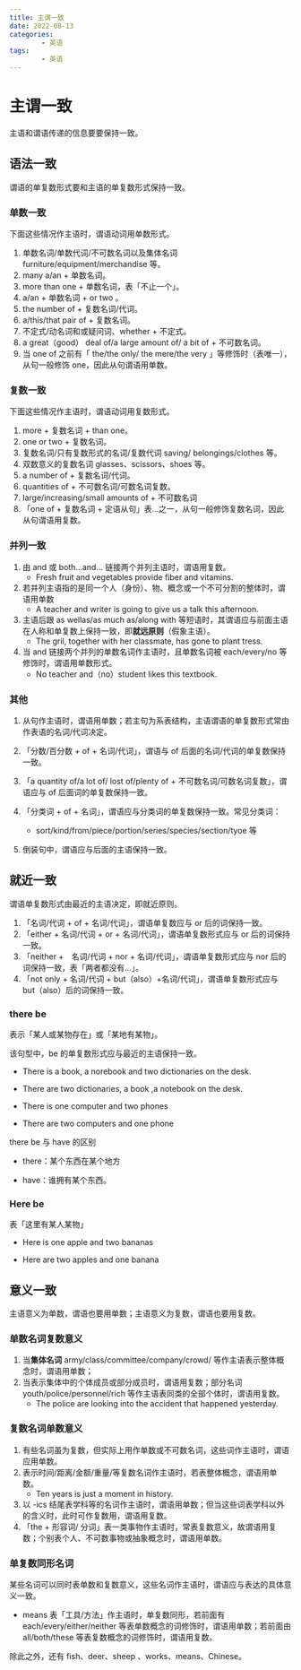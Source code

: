```yaml
---
title: 主谓一致
date: 2022-08-13
categories:
        - 英语
tags:
        - 英语
---
```


# 主谓一致

主语和谓语传递的信息要要保持一致。

## 语法一致

谓语的单复数形式要和主语的单复数形式保持一致。

### 单数一致

下面这些情况作主语时，谓语动词用单数形式。

1. 单数名词/单数代词/不可数名词以及集体名词 furniture/equipment/merchandise 等。
2. many a/an + 单数名词。
3. more than one + 单数名词，表「不止一个」。
4. a/an + 单数名词 + or two 。
5. the number of + 复数名词/代词。
6. a/this/that pair of + 复数名词。
7. 不定式/动名词和或疑问词、whether + 不定式。
8. a great（good） deal of/a large amount of/ a bit of + 不可数名词。
9. 当 one of 之前有「 the/the only/ the mere/the very 」等修饰时（表唯一），从句一般修饰 one，因此从句谓语用单数。

### 复数一致

下面这些情况作主语时，谓语动词用复数形式。

1. more + 复数名词 + than one。
2. one or two + 复数名词。
3. 复数名词/只有复数形式的名词/复数代词 saving/ belongings/clothes 等。
4. 双数意义的复数名词 glasses、scissors、shoes 等。
5. a number of + 复数名词/代词。
6. quantities of + 不可数名词/可数名词复数。
7. large/increasing/small amounts of + 不可数名词
8. 「one of + 复数名词 + 定语从句」表...之一，从句一般修饰复数名词，因此从句谓语用复数。

### 并列一致

1. 由 and 或 both...and... 链接两个并列主语时，谓语用复数。
      - Fresh fruit and vegetables provide fiber and vitamins.
2. 若并列主语指的是同一个人（身份）、物、概念或一个不可分割的整体时，谓语用单数
      - A teacher and writer is going to give us a talk this afternoon.
3. 主语后跟 as wellas/as much as/along with 等短语时，其谓语应与前面主语在人称和单复数上保持一致，即**就远原则**（假象主语）。
      - The gril, together with her classmate, has gone to plant tress.
4. 当 and 链接两个并列的单数名词作主语时，且单数名词被 each/every/no 等修饰时，谓语用单数形式。
      - No teacher and（no）student likes this textbook.

### 其他

1. 从句作主语时，谓语用单数；若主句为系表结构，主语谓语的单复数形式常由作表语的名词/代词决定。
2. 「分数/百分数 + of + 名词/代词」，谓语与 of 后面的名词/代词的单复数保持一致。
3. 「a quantity of/a lot of/ lost of/plenty of + 不可数名词/可数名词复数」，谓语应与 of 后面词的单复数保持一致。
4. 「分类词 + of + 名词」，谓语应与分类词的单复数保持一致。常见分类词：

      - sort/kind/from/piece/portion/series/species/section/tyoe 等

5. 倒装句中，谓语应与后面的主语保持一致。

## 就近一致

谓语单复数形式由最近的主语决定，即就近原则。

1. 「名词/代词 + of + 名词/代词」，谓语单复数应与 or 后的词保持一致。
2. 「either + 名词/代词 + or + 名词/代词」，谓语单复数形式应与 or 后的词保持一致。
3. 「neither +　名词/代词 + nor + 名词/代词」，谓语单复数形式应与 nor 后的词保持一致，表「两者都没有...」。
4. 「not only + 名词/代词 + but（also）+名词/代词」，谓语单复数形式应与 but（also）后的词保持一致。

### there be

表示「某人或某物存在」或「某地有某物」。

该句型中，be 的单复数形式应与最近的主语保持一致。

- There is a book, a norebook and two dictionaries on the desk.

- There are two dictionaries, a book ,a notebook on the desk.
- There is one computer and two phones
- There are two computers and one phone

there be 与 have 的区别

- there：某个东西在某个地方

- have：谁拥有某个东西。

### Here be

表「这里有某人某物」

- Here is one apple and two bananas

- Here are two apples and one banana

## 意义一致

主语意义为单数，谓语也要用单数；主语意义为复数，谓语也要用复数。

### 单数名词复数意义

1. 当**集体名词** army/class/committee/company/crowd/ 等作主语表示整体概念时，谓语用单数；
1. 当表示集体中的个体成员或部分成员时，谓语用复数；部分名词 youth/police/personnel/rich 等作主语表同类的全部个体时，谓语用复数。
      - The police are looking into the accident that happened yesterday.

### 复数名词单数意义

1. 有些名词虽为复数，但实际上用作单数或不可数名词，这些词作主语时，谓语应用单数。
2. 表示时间/距离/金额/重量/等复数名词作主语时，若表整体概念，谓语用单数。
      - Ten years is just a moment in history.
3. 以 -ics 结尾表学科等的名词作主语时，谓语用单数；但当这些词表学科以外的含义时，此时可作复数用，谓语用复数。
4. 「the + 形容词/ 分词」表一类事物作主语时，常表复数意义，故谓语用复数；个别表个人、不可数事物或抽象概念时，谓语用单数。

### 单复数同形名词

某些名词可以同时表单数和复数意义，这些名词作主语时，谓语应与表达的具体意义一致。

- means 表「工具/方法」作主语时，单复数同形，若前面有 each/every/either/neither 等表单数概念的词修饰时，谓语用单数；若前面由 all/both/these 等表复数概念的词修饰时，谓语用复数。

除此之外，还有 fish、deer、sheep 、works、means、Chinese。
